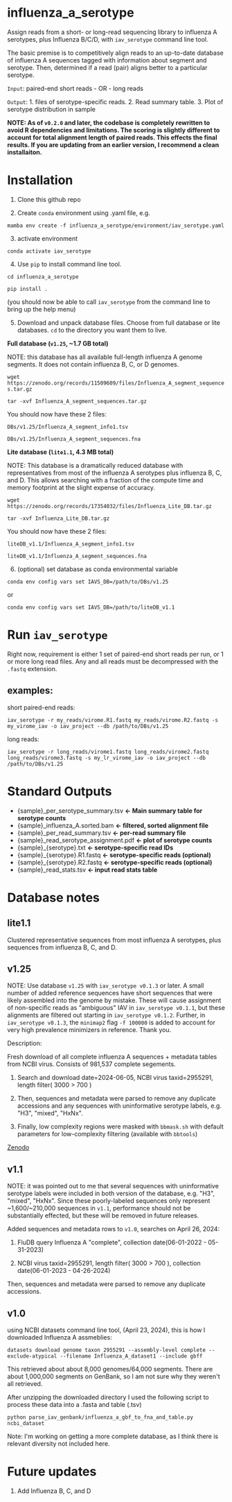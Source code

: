 # influenza_a_serotype
 Assign reads from a short- or long-read sequencing library to influenza A serotypes, plus Influenza B/C/D, with `iav_serotype` command line tool.


 The basic premise is to competitively align reads to an up-to-date database of influenza A sequences tagged with information about segment and serotype. Then, determined if a read (pair) aligns better to a particular serotype.

`Input`: paired-end short reads - OR - long reads

`Output`: 1. files of serotype-specific reads. 2. Read summary table. 3. Plot of serotype distribution in sample
 
**NOTE: As of `v0.2.0` and later, the codebase is completely rewritten to avoid R dependencies and limitations. The scoring is slightly different to account for total alignment length of paired reads. This effects the final results. If you are updating from an earlier version, I recommend a clean installaiton.**

# Installation

1) Clone this github repo

2) Create `conda` environment using .yaml file, e.g.

`mamba env create -f influenza_a_serotype/environment/iav_serotype.yaml`

3) activate environment

`conda activate iav_serotype`

4) Use `pip` to install command line tool.

`cd influenza_a_serotype`

`pip install .`

(you should now be able to call `iav_serotype` from the command line to bring up the help menu)

5) Download and unpack database files. Choose from full database or lite databases. `cd` to the directory you want them to live.

**Full database (`v1.25`, ~1.7 GB total)**

NOTE: this database has all available full-length influenza A genome segments. It does not contain influenza B, C, or D genomes.

`wget https://zenodo.org/records/11509609/files/Influenza_A_segment_sequences.tar.gz`

`tar -xvf Influenza_A_segment_sequences.tar.gz`

You should now have these 2 files:

`DBs/v1.25/Influenza_A_segment_info1.tsv`

`DBs/v1.25/Influenza_A_segment_sequences.fna`

**Lite database (`lite1.1`, 4.3 MB total)**

NOTE: This database is a dramatically reduced database with representatives from most of the influenza A serotypes plus influenza B, C, and D. This allows searching with a fraction of the compute time and memory footprint at the slight expense of accuracy.

`wget https://zenodo.org/records/17354032/files/Influenza_Lite_DB.tar.gz`

`tar -xvf Influenza_Lite_DB.tar.gz`

You should now have these 2 files:

`liteDB_v1.1/Influenza_A_segment_info1.tsv`

`liteDB_v1.1/Influenza_A_segment_sequences.fna`


6) (optional) set database as conda environmental variable

`conda env config vars set IAVS_DB=/path/to/DBs/v1.25`

or 

`conda env config vars set IAVS_DB=/path/to/liteDB_v1.1`


# Run `iav_serotype`

Right now, requirement is either 1 set of paired-end short reads per run, or 1 or more long read files. Any and all reads must be decompressed with the `.fastq` extension.

## examples:

short paired-end reads:

`iav_serotype -r my_reads/virome.R1.fastq my_reads/virome.R2.fastq -s my_virome_iav -o iav_project --db /path/to/DBs/v1.25`

long reads:

`iav_serotype -r long_reads/virome1.fastq long_reads/virome2.fastq long_reads/virome3.fastq -s my_lr_virome_iav -o iav_project --db /path/to/DBs/v1.25`

# Standard Outputs

 - {sample}_per_serotype_summary.tsv     **<- Main summary table for serotype counts**
 - {sample}_influenza_A.sorted.bam       **<- filtered, sorted alignment file**
 - {sample}_per_read_summary.tsv         **<- per-read summary file**
 - {sample}_read_serotype_assignment.pdf **<- plot of serotype counts**
 - {sample}_{serotype}.txt               **<- serotype-specific read IDs**
 - {sample}_{serotype}.R1.fastq          **<- serotype-specific reads (optional)**
 - {sample}_{serotype}.R2.fastq          **<- serotype-specific reads (optional)**
 - {sample}_read_stats.tsv               **<- input read stats table**

# Database notes

## lite1.1

Clustered representative sequences from most influenza A serotypes, plus sequences from influenza B, C, and D.

## v1.25

NOTE: Use database `v1.25` with `iav_serotype v0.1.3` or later. A small number of added reference sequences have short sequences that were likely assembled into the genome by mistake. These will cause assignment of non-specific reads as "ambiguous" IAV in `iav_serotype v0.1.1`, but these alignments are filtered out starting in `iav_serotype v0.1.2`. Further, in `iav_serotype v0.1.3`, the `minimap2` flag `-f 100000` is added to account for very high prevalence minimizers in reference. Thank you.

Description:

Fresh download of all complete influenza A sequences + metadata tables from NCBI virus. Consists of 981,537 complete segements.

1) Search and download date=2024-06-05, NCBI virus taxid=2955291, length filter( 3000 > 700 )

2) Then, sequences and metadata were parsed to remove any duplicate accessions and any sequences with uninformative serotype labels, e.g. "H3", "mixed", "HxNx".

3) Finally, low complexity regions were masked with `bbmask.sh` with default parameters for low-complexity filtering (available with `bbtools`)

[Zenodo](https://zenodo.org/records/11509609)

## v1.1

NOTE: it was pointed out to me that several sequences with uninformative serotype labels were included in both version of the database, e.g. "H3", "mixed", "HxNx". Since these poorly-labeled sequences only represent ~1,600/~210,000 sequences in `v1.1`, performance should not be substantially effected, but these will be removed in future releases.

Added sequences and metadata rows to `v1.0`, searches on April 26, 2024:

1) FluDB query Influenza A "complete", collection date(06-01-2022 - 05-31-2023)

2) NCBI virus taxid=2955291, length filter( 3000 > 700 ), collection date(06-01-2023 - 04-26-2024)

Then, sequences and metadata were parsed to remove any duplicate accessions.

## v1.0
using NCBI datasets command line tool, (April 23, 2024), this is how I downloaded Influenza A assmeblies:

`datasets download genome taxon 2955291 --assembly-level complete --exclude-atypical --filename Influenza_A_dataset1 --include gbff`

This retrieved about about 8,000 genomes/64,000 segments. There are about 1,000,000 segments on GenBank, so I am not sure why they weren't all retrieved.

After unzipping the downloaded directory I used the following script to process these data into a .fasta and table (.tsv)

`python parse_iav_genbank/influenza_a_gbf_to_fna_and_table.py ncbi_dataset`

Note: I'm working on getting a more complete database, as I think there is relevant diversity not included here.


# Future updates

1) Add Influenza B, C, and D
